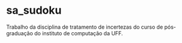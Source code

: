 # sa_sudoku
Trabalho da disciplina de tratamento de incertezas do curso de pós-graduação do instituto de computação da UFF.
